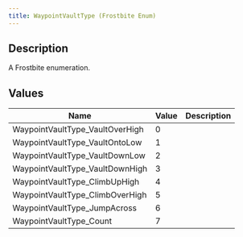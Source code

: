 ```yaml
---
title: WaypointVaultType (Frostbite Enum)
---
```

## Description

A Frostbite enumeration.

## Values

| Name                             | Value | Description |
| -------------------------------- | ----- | ----------- |
| WaypointVaultType\_VaultOverHigh | 0     |             |
| WaypointVaultType\_VaultOntoLow  | 1     |             |
| WaypointVaultType\_VaultDownLow  | 2     |             |
| WaypointVaultType\_VaultDownHigh | 3     |             |
| WaypointVaultType\_ClimbUpHigh   | 4     |             |
| WaypointVaultType\_ClimbOverHigh | 5     |             |
| WaypointVaultType\_JumpAcross    | 6     |             |
| WaypointVaultType\_Count         | 7     |             |
